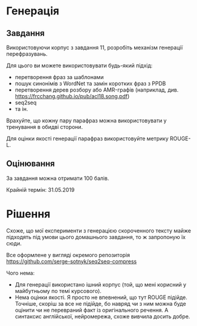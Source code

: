 # Генерація

## Завдання

Використовуючи корпус з завдання 11, розробіть механізм генерації перефразувань.

Для цього ви можете використовувати будь-який підхід:
- перетворення фраз за шаблонами
- пошук синонімів з WordNet та замін коротких фраз з PPDB
- перетворення дерев розбору або AMR-графів (наприклад, див. https://frcchang.github.io/pub/acl18.song.pdf)
- seq2seq
- та ін.

Врахуйте, що кожну пару парафраз можна використовувати у тренування в обидві сторони.

Для оцінки якості генерації парафраз використовуйте метрику ROUGE-L.

## Оцінювання

За завдання можна отримати 100 балів.

Крайній термін: 31.05.2019

# Рішення

Схоже, що мої експерименти з генерацією скороченного тексту майже підходять під умови цього 
домашнього завдання, то ж запропоную їх сюди.

Все оформлене у вигляді окремого репозиторія https://github.com/serge-sotnyk/seq2seq-compress

Чого нема:
- Для генерації використано ішний корпус (той, що мені корисний у майбутньому по темі курсового).
- Нема оцінки якості. Я просто не впевнений, що тут ROUGE підійде. Точніше, скоріш за все не 
підійде, бо навряд чи з ним можна буде оцінити чи не перевраний факт із оригінального речення.
А синтаксис англійської, нейромережа, схоже вивчила досить добре.
